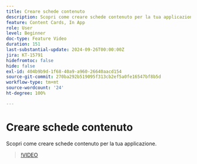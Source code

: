 ```yaml
---
title: Creare schede contenuto
description: Scopri come creare schede contenuto per la tua applicazione.
feature: Content Cards, In App
role: User
level: Beginner
doc-type: Feature Video
duration: 151
last-substantial-update: 2024-09-26T00:00:00Z
jira: KT-15791
hidefromtoc: false
hide: false
exl-id: 404b9b9d-1f68-40a9-a960-26640aacd154
source-git-commit: 270ba292b519095f313cb2ef5a0fe16547bf8b5d
workflow-type: tm+mt
source-wordcount: '24'
ht-degree: 100%

---
```


# Creare schede contenuto

Scopri come creare schede contenuto per la tua applicazione.

>[!VIDEO](https://video.tv.adobe.com/v/3434783/?learn=on)
